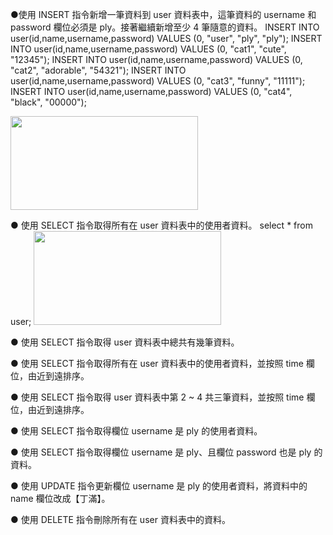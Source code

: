●使用 INSERT 指令新增一筆資料到 user 資料表中，這筆資料的 username 和password 欄位必須是 ply。接著繼續新增至少 4 筆隨意的資料。
INSERT INTO user(id,name,username,password) VALUES (0, "user", "ply", "ply");
INSERT INTO user(id,name,username,password) VALUES (0, "cat1", "cute", "12345");
INSERT INTO user(id,name,username,password) VALUES (0, "cat2", "adorable", "54321");
INSERT INTO user(id,name,username,password) VALUES (0, "cat3", "funny", "11111");
INSERT INTO user(id,name,username,password) VALUES (0, "cat4", "black", "00000");

<img src="https://user-images.githubusercontent.com/64306646/112638631-6c5b2900-8e7a-11eb-9e23-15716b4b6fd1.png" width="300" height="150">

● 使用 SELECT 指令取得所有在 user 資料表中的使用者資料。
select * from user;
<img src="https://user-images.githubusercontent.com/64306646/112637291-f1ddd980-8e78-11eb-82f2-6783d7b8cffd.png" width="300" height="150">


● 使用 SELECT 指令取得 user 資料表中總共有幾筆資料。


● 使用 SELECT 指令取得所有在 user 資料表中的使用者資料，並按照 time 欄位，由近到遠排序。


● 使用 SELECT 指令取得 user 資料表中第 2 ~ 4 共三筆資料，並按照 time 欄位，由近到遠排序。


● 使用 SELECT 指令取得欄位 username 是 ply 的使用者資料。


● 使用 SELECT 指令取得欄位 username 是 ply、且欄位 password 也是 ply 的資料。


● 使用 UPDATE 指令更新欄位 username 是 ply 的使用者資料，將資料中的 name 欄位改成【丁滿】。


● 使用 DELETE 指令刪除所有在 user 資料表中的資料。
